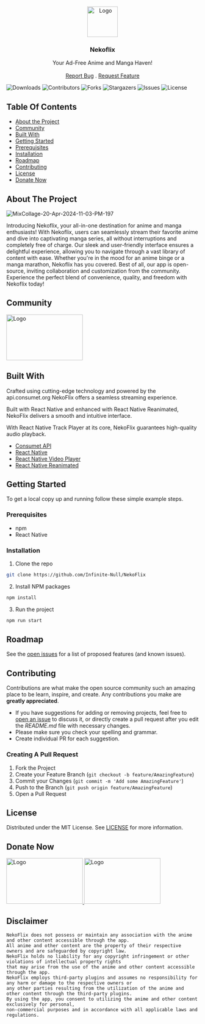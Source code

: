 <br/>
<p align="center">
<a href="https://nekoflix-landing-page.vercel.app/">
<img src="https://github.com/Infinite-Null/NekoFlix/assets/97950192/bea1eacd-491e-4cde-b3ce-153994240b02" alt="Logo" width="80" height="80">
</a>


<h3 align="center">Nekoflix</h3>

<p align="center">
Your Ad-Free Anime and Manga Haven!
<br/>
<br/>
<a href="https://github.com/Infinite-Null/NekoFlix/issues">Report Bug</a>
.
<a href="https://github.com/Infinite-Null/NekoFlix/issues">Request Feature</a>
</p>
</p>

![Downloads](https://img.shields.io/github/downloads/Infinite-Null/NekoFlix/total) ![Contributors](https://img.shields.io/github/contributors/Infinite-Null/NekoFlix?color=dark-green) ![Forks](https://img.shields.io/github/forks/Infinite-Null/NekoFlix?style=social) ![Stargazers](https://img.shields.io/github/stars/Infinite-Null/NekoFlix?style=social) ![Issues](https://img.shields.io/github/issues/Infinite-Null/NekoFlix) ![License](https://img.shields.io/github/license/Infinite-Null/NekoFlix)

## Table Of Contents

* [About the Project](#about-the-project)
* [Community](#community)
* [Built With](#built-with)
* [Getting Started](#getting-started)
* [Prerequisites](#prerequisites)
* [Installation](#installation)
* [Roadmap](#roadmap)
* [Contributing](#contributing)
* [License](#license)
* [Donate Now](#donate-now)

## About The Project

![MixCollage-20-Apr-2024-11-03-PM-197](https://github.com/Infinite-Null/NekoFlix/assets/97950192/5b893a42-240e-464a-8544-5eff8153f3b5)


Introducing Nekoflix, your all-in-one destination for anime and manga enthusiasts! With Nekoflix, users can seamlessly stream their favorite anime and dive into captivating manga series, all without interruptions and completely free of charge. Our sleek and user-friendly interface ensures a delightful experience, allowing you to navigate through a vast library of content with ease. Whether you're in the mood for an anime binge or a manga marathon, Nekoflix has you covered. Best of all, our app is open-source, inviting collaboration and customization from the community. Experience the perfect blend of convenience, quality, and freedom with Nekoflix today!

## Community

<a href=https://t.me/ankits_project>
<img src="https://github.com/Infinite-Null/NekoFlix/assets/97950192/98d4e8b5-62c2-41ec-8d66-73d791181fca" alt="Logo" width="200" height="120">
</a>

## Built With

Crafted using cutting-edge technology and powered by the api.consumet.org NekoFlix offers a seamless streaming experience.

Built with React Native and enhanced with React Native Reanimated, NekoFlix delivers a smooth and intuitive interface.

With React Native Track Player at its core, NekoFlix guarantees high-quality audio playback.

* [Consumet API](https://docs.consumet.org/)
* [React Native](https://reactnative.dev/)
* [React Native Video Player](https://www.npmjs.com/package/react-native-video-player)
* [React Native Reanimated](https://docs.swmansion.com/react-native-reanimated/)


## Getting Started

To get a local copy up and running follow these simple example steps.

### Prerequisites

* npm
* React Native

### Installation

1. Clone the repo

```sh
git clone https://github.com/Infinite-Null/NekoFlix
```

2. Install NPM packages

```sh
npm install
```

3. Run the project

```sh
npm run start
```


## Roadmap

See the [open issues](https://github.com/Infinite-Null/NekoFlix/issues) for a list of proposed features (and known issues).

## Contributing

Contributions are what make the open source community such an amazing place to be learn, inspire, and create. Any contributions you make are **greatly appreciated**.
* If you have suggestions for adding or removing projects, feel free to [open an issue](https://github.com/Infinite-Null/NekoFlix/issues/new) to discuss it, or directly create a pull request after you edit the *README.md* file with necessary changes.
* Please make sure you check your spelling and grammar.
* Create individual PR for each suggestion.

### Creating A Pull Request

1. Fork the Project
2. Create your Feature Branch (`git checkout -b feature/AmazingFeature`)
3. Commit your Changes (`git commit -m 'Add some AmazingFeature'`)
4. Push to the Branch (`git push origin feature/AmazingFeature`)
5. Open a Pull Request

## License

Distributed under the MIT License. See [LICENSE](https://github.com/Infinite-Null/NekoFlix/blob/main/LICENSE.md) for more information.

## Donate Now

<a href=https://buymeacoffee.com/ankitkumarshah>
<img src="https://github.com/Infinite-Null/NekoFlix/assets/97950192/2a9aa329-316d-429d-9d34-d391a7a16973" alt="Logo" width="200" height="120">
</a>


<a href=https://github.com/Infinite-Null/NekoFlix/assets/97950192/f0656db7-db26-4c99-95fa-56053cc69498>
<img src="https://github.com/Infinite-Null/NekoFlix/assets/97950192/be662d1b-8b82-4dff-ac56-2aeed847fd10" alt="Logo" width="200" height="120">
</a>

## Disclaimer

```
NekoFlix does not possess or maintain any association with the anime and other content accessible through the app.
All anime and other content are the property of their respective owners and are safeguarded by copyright law.
NekoFlix holds no liability for any copyright infringement or other violations of intellectual property rights
that may arise from the use of the anime and other content accessible through the app.
NekoFlix employs third-party plugins and assumes no responsibility for any harm or damage to the respective owners or
any other parties resulting from the utilization of the anime and other content through the third-party plugins.
By using the app, you consent to utilizing the anime and other content exclusively for personal,
non-commercial purposes and in accordance with all applicable laws and regulations.
```
